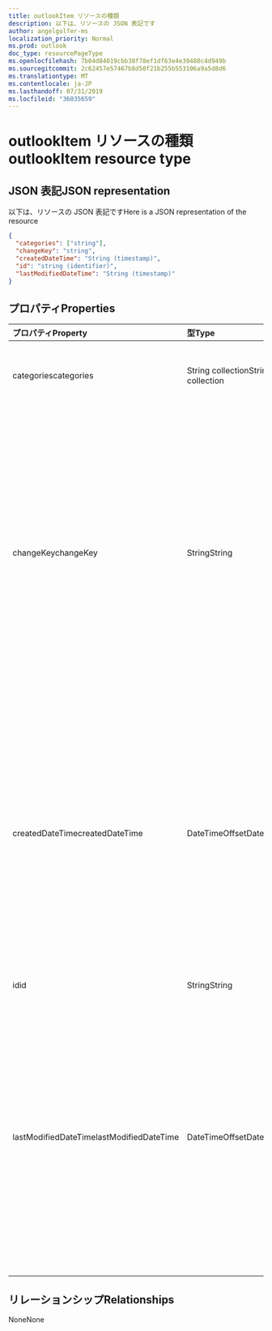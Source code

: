 ```yaml
---
title: outlookItem リソースの種類
description: 以下は、リソースの JSON 表記です
author: angelgolfer-ms
localization_priority: Normal
ms.prod: outlook
doc_type: resourcePageType
ms.openlocfilehash: 7b04d84019cbb38f78ef1df63e4e39480c4d949b
ms.sourcegitcommit: 2c62457e57467b8d50f21b255b553106a9a5d8d6
ms.translationtype: MT
ms.contentlocale: ja-JP
ms.lasthandoff: 07/31/2019
ms.locfileid: "36035659"
---
```

# <a name="outlookitem-resource-type"></a><span data-ttu-id="63eb0-103">outlookItem リソースの種類</span><span class="sxs-lookup"><span data-stu-id="63eb0-103">outlookItem resource type</span></span>



## <a name="json-representation"></a><span data-ttu-id="63eb0-104">JSON 表記</span><span class="sxs-lookup"><span data-stu-id="63eb0-104">JSON representation</span></span>

<span data-ttu-id="63eb0-105">以下は、リソースの JSON 表記です</span><span class="sxs-lookup"><span data-stu-id="63eb0-105">Here is a JSON representation of the resource</span></span>

<!--{
  "blockType": "resource",
  "abstract": true,
  "optionalProperties": [],
  "baseType": "microsoft.graph.entity",
  "@odata.type": "microsoft.graph.outlookItem"
}-->

```json
{
  "categories": ["string"],
  "changeKey": "string",
  "createdDateTime": "String (timestamp)",
  "id": "string (identifier)",
  "lastModifiedDateTime": "String (timestamp)"
}

```
## <a name="properties"></a><span data-ttu-id="63eb0-106">プロパティ</span><span class="sxs-lookup"><span data-stu-id="63eb0-106">Properties</span></span>
| <span data-ttu-id="63eb0-107">プロパティ</span><span class="sxs-lookup"><span data-stu-id="63eb0-107">Property</span></span>     | <span data-ttu-id="63eb0-108">型</span><span class="sxs-lookup"><span data-stu-id="63eb0-108">Type</span></span>   |<span data-ttu-id="63eb0-109">説明</span><span class="sxs-lookup"><span data-stu-id="63eb0-109">Description</span></span>|
|:---------------|:--------|:----------|
|<span data-ttu-id="63eb0-110">categories</span><span class="sxs-lookup"><span data-stu-id="63eb0-110">categories</span></span>|<span data-ttu-id="63eb0-111">String collection</span><span class="sxs-lookup"><span data-stu-id="63eb0-111">String collection</span></span>|<span data-ttu-id="63eb0-112">アイテムに関連付けられているカテゴリ</span><span class="sxs-lookup"><span data-stu-id="63eb0-112">The categories associated with the item</span></span>|
|<span data-ttu-id="63eb0-113">changeKey</span><span class="sxs-lookup"><span data-stu-id="63eb0-113">changeKey</span></span>|<span data-ttu-id="63eb0-114">String</span><span class="sxs-lookup"><span data-stu-id="63eb0-114">String</span></span>|<span data-ttu-id="63eb0-115">アイテムのバージョンを識別します。</span><span class="sxs-lookup"><span data-stu-id="63eb0-115">Identifies the version of the item.</span></span> <span data-ttu-id="63eb0-116">項目が変更されるたびに、changeKey も変更されます。</span><span class="sxs-lookup"><span data-stu-id="63eb0-116">Every time the item is changed, changeKey changes as well.</span></span> <span data-ttu-id="63eb0-117">これにより、Exchange は正しいバージョンのオブジェクトに変更を適用できます。</span><span class="sxs-lookup"><span data-stu-id="63eb0-117">This allows Exchange to apply changes to the correct version of the object.</span></span> <span data-ttu-id="63eb0-118">読み取り専用です。</span><span class="sxs-lookup"><span data-stu-id="63eb0-118">Read-only.</span></span>|
|<span data-ttu-id="63eb0-119">createdDateTime</span><span class="sxs-lookup"><span data-stu-id="63eb0-119">createdDateTime</span></span>|<span data-ttu-id="63eb0-120">DateTimeOffset</span><span class="sxs-lookup"><span data-stu-id="63eb0-120">DateTimeOffset</span></span>|<span data-ttu-id="63eb0-p102">Timestamp 型は、ISO 8601 形式を使用して日付と時刻の情報を表し、必ず UTC 時間です。たとえば、2014 年 1 月 1 日午前 0 時 (UTC) は、次のようになります。`'2014-01-01T00:00:00Z'`</span><span class="sxs-lookup"><span data-stu-id="63eb0-p102">The Timestamp type represents date and time information using ISO 8601 format and is always in UTC time. For example, midnight UTC on Jan 1, 2014 would look like this: `'2014-01-01T00:00:00Z'`</span></span>|
|<span data-ttu-id="63eb0-123">id</span><span class="sxs-lookup"><span data-stu-id="63eb0-123">id</span></span>|<span data-ttu-id="63eb0-124">String</span><span class="sxs-lookup"><span data-stu-id="63eb0-124">String</span></span>| <span data-ttu-id="63eb0-125">読み取り専用です。</span><span class="sxs-lookup"><span data-stu-id="63eb0-125">Read-only.</span></span>|
|<span data-ttu-id="63eb0-126">lastModifiedDateTime</span><span class="sxs-lookup"><span data-stu-id="63eb0-126">lastModifiedDateTime</span></span>|<span data-ttu-id="63eb0-127">DateTimeOffset</span><span class="sxs-lookup"><span data-stu-id="63eb0-127">DateTimeOffset</span></span>|<span data-ttu-id="63eb0-p103">Timestamp 型は、ISO 8601 形式を使用して日付と時刻の情報を表し、必ず UTC 時間です。たとえば、2014 年 1 月 1 日午前 0 時 (UTC) は、次のようになります。`'2014-01-01T00:00:00Z'`</span><span class="sxs-lookup"><span data-stu-id="63eb0-p103">The Timestamp type represents date and time information using ISO 8601 format and is always in UTC time. For example, midnight UTC on Jan 1, 2014 would look like this: `'2014-01-01T00:00:00Z'`</span></span>|

## <a name="relationships"></a><span data-ttu-id="63eb0-130">リレーションシップ</span><span class="sxs-lookup"><span data-stu-id="63eb0-130">Relationships</span></span>
<span data-ttu-id="63eb0-131">None</span><span class="sxs-lookup"><span data-stu-id="63eb0-131">None</span></span>

<!-- uuid: 8fcb5dbc-d5aa-4681-8e31-b001d5168d79
2015-10-25 14:57:30 UTC -->
<!-- {
  "type": "#page.annotation",
  "description": "outlookItem resource",
  "keywords": "",
  "section": "documentation",
  "tocPath": ""
}-->
